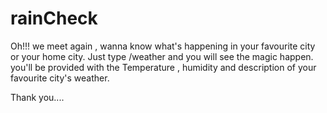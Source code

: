 # rainCheck

Oh!!! we meet again , wanna know what's happening in your favourite city or your home city. Just type /weather <city> and you will see the magic happen.
you'll be provided with the Temperature , humidity and description of your favourite city's weather.

Thank you....